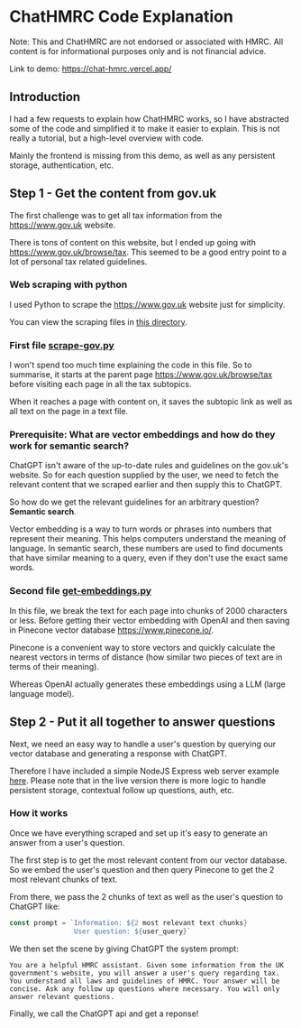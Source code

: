 # ChatHMRC Code Explanation

Note: This and ChatHMRC are not endorsed or associated with HMRC. All content is for informational purposes only and is not financial advice.

Link to demo: https://chat-hmrc.vercel.app/

## Introduction

I had a few requests to explain how ChatHMRC works, so I have abstracted some of the code and simplified it to make it easier to explain. This is not really a tutorial, but a high-level overview with code.

Mainly the frontend is missing from this demo, as well as any persistent storage, authentication, etc.

## Step 1 - Get the content from gov.uk

The first challenge was to get all tax information from the https://www.gov.uk website.

There is tons of content on this website, but I ended up going with https://www.gov.uk/browse/tax. This seemed to be a good entry point to a lot of personal tax related guidelines.

### Web scraping with python

I used Python to scrape the https://www.gov.uk website just for simplicity.

You can view the scraping files in [this directory](python-scraping-scripts).

### First file [scrape-gov.py](python-scraping-scripts/scrape-gov.py)

I won't spend too much time explaining the code in this file. So to summarise, it starts at the parent page https://www.gov.uk/browse/tax before visiting each page in all the tax subtopics.

When it reaches a page with content on, it saves the subtopic link as well as all text on the page in a text file.

### Prerequisite: What are vector embeddings and how do they work for semantic search?

ChatGPT isn't aware of the up-to-date rules and guidelines on the gov.uk's website. So for each question supplied by the user, we need to fetch the relevant content that we scraped earlier and then supply this to ChatGPT.

So how do we get the relevant guidelines for an arbitrary question? **Semantic search**.

Vector embedding is a way to turn words or phrases into numbers that represent their meaning. This helps computers understand the meaning of language. In semantic search, these numbers are used to find documents that have similar meaning to a query, even if they don't use the exact same words.

### Second file [get-embeddings.py](python-scraping-scripts/get-embeddings.py)

In this file, we break the text for each page into chunks of 2000 characters or less. Before getting their vector embedding with OpenAI and then saving in Pinecone vector database https://www.pinecone.io/.

Pinecone is a convenient way to store vectors and quickly calculate the nearest vectors in terms of distance (how similar two pieces of text are in terms of their meaning).

Whereas OpenAI actually generates these embeddings using a LLM (large language model).

## Step 2 - Put it all together to answer questions

Next, we need an easy way to handle a user's question by querying our vector database and generating a response with ChatGPT.

Therefore I have included a simple NodeJS Express web server example [here](question-answering-backend/index.js). Please note that in the live version there is more logic to handle persistent storage, contextual follow up questions, auth, etc.

### How it works

Once we have everything scraped and set up it's easy to generate an answer from a user's question.

The first step is to get the most relevant content from our vector database. So we embed the user's question and then query Pinecone to get the 2 most relevant chunks of text.

From there, we pass the 2 chunks of text as well as the user's question to ChatGPT like:

```js
const prompt = `Information: ${2 most relevant text chunks}
                User question: ${user_query}`
```

We then set the scene by giving ChatGPT the system prompt:

```
You are a helpful HMRC assistant. Given some information from the UK government's website, you will answer a user's query regarding tax. You understand all laws and guidelines of HMRC. Your answer will be concise. Ask any follow up questions where necessary. You will only answer relevant questions.
```

Finally, we call the ChatGPT api and get a reponse!

